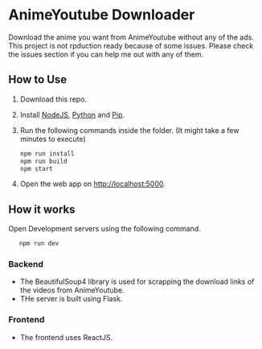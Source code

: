 # AnimeYoutube Downloader

Download the anime you want from AnimeYoutube without any of the ads. This project is not rpduction ready because of some issues. Please check the issues section if you can help me out with any of them.

## How to Use

1. Download this repo.
2. Install [NodeJS](https://nodejs.org/en/download/), [Python](https://www.python.org/downloads/) and [Pip](https://pip.pypa.io/en/stable/installing/).
3. Run the following commands inside the folder. (It might take a few minutes to execute)

   ```bash
   npm run install
   npm run build
   npm start
   ```

4. Open the web app on <http://localhost:5000>.

## How it works

Open Development servers using the following command.

```bash
   npm run dev
```

### Backend

- The BeautifulSoup4 library is used for scrapping the download links of the videos from AnimeYoutube.
- THe server is built using Flask.

### Frontend

- The frontend uses ReactJS.

